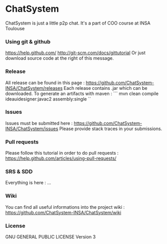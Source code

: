 # ChatSystem
ChatSystem is just a little p2p chat. It's a part of COO course at INSA Toulouse

### Using git & github
https://help.github.com/
http://git-scm.com/docs/gittutorial
Or just download source code at the right of this message.

### Release
All release can be found in this page : https://github.com/ChatSystem-INSA/ChatSystem/releases
Each release contains .jar which can be downloaded.
To generate an artifacts with maven :
``` mvn clean compile ideauidesigner:javac2 assembly:single ``

### Issues
Issues must be submitted here : https://github.com/ChatSystem-INSA/ChatSystem/issues
Please provide stack traces in your submissions.

### Pull requests
Please follow this tutorial in order to do pull requests : https://help.github.com/articles/using-pull-requests/

### SRS & SDD
Everything is here : ...

### Wiki
You can find all useful informations into the project wiki : https://github.com/ChatSystem-INSA/ChatSystem/wiki

### License
GNU GENERAL PUBLIC LICENSE Version 3
